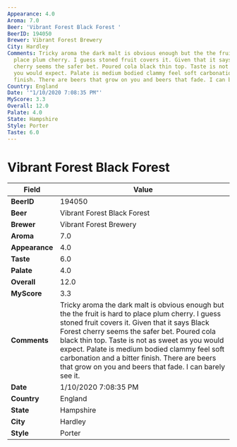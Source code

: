```yaml
---
Appearance: 4.0
Aroma: 7.0
Beer: 'Vibrant Forest Black Forest '
BeerID: 194050
Brewer: Vibrant Forest Brewery
City: Hardley
Comments: Tricky aroma the dark malt is obvious enough but the the fruit is hard to
  place plum cherry. I guess stoned fruit covers it. Given that it says Black Forest
  cherry seems the safer bet. Poured cola black thin top. Taste is not as sweet as
  you would expect. Palate is medium bodied clammy feel soft carbonation and a bitter
  finish. There are beers that grow on you and beers that fade. I can barely see it.
Country: England
Date: '"1/10/2020 7:08:35 PM"'
MyScore: 3.3
Overall: 12.0
Palate: 4.0
State: Hampshire
Style: Porter
Taste: 6.0
---
```


# Vibrant Forest Black Forest 

| Field         | Value |
|---------------|-------|
| **BeerID** | 194050 |
| **Beer** | Vibrant Forest Black Forest  |
| **Brewer** | Vibrant Forest Brewery |
| **Aroma** | 7.0 |
| **Appearance** | 4.0 |
| **Taste** | 6.0 |
| **Palate** | 4.0 |
| **Overall** | 12.0 |
| **MyScore** | 3.3 |
| **Comments** | Tricky aroma the dark malt is obvious enough but the the fruit is hard to place plum cherry. I guess stoned fruit covers it. Given that it says Black Forest cherry seems the safer bet. Poured cola black thin top. Taste is not as sweet as you would expect. Palate is medium bodied clammy feel soft carbonation and a bitter finish. There are beers that grow on you and beers that fade. I can barely see it. |
| **Date** | 1/10/2020 7:08:35 PM |
| **Country** | England |
| **State** | Hampshire |
| **City** | Hardley |
| **Style** | Porter |
